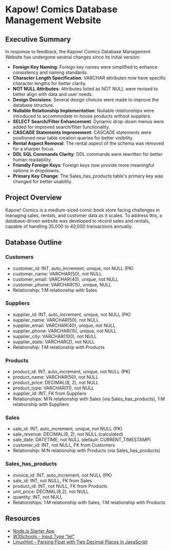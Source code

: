 # Kapow! Comics Database Management Website

## Executive Summary

In response to feedback, the Kapow! Comics Database Management Website has undergone several changes since its initial version:

- **Foreign Key Naming**: Foreign key names were simplified to enhance consistency and naming standards.
- **Character Length Specification**: VARCHAR attributes now have specific character lengths for better clarity.
- **NOT NULL Attributes**: Attributes listed as NOT NULL were revised to better align with data and user needs.
- **Design Decisions**: Several design choices were made to improve the database structure.
- **Nullable Relationship Implementation**: Nullable relationships were introduced to accommodate in-house products without suppliers.
- **SELECT Search/Filter Enhancement**: Dynamic drop-down menus were added for improved search/filter functionality.
- **CASCADE Statements Improvement**: CASCADE statements were positioned near table creation queries for better visibility.
- **Rental Aspect Removal**: The rental aspect of the schema was removed for a sharper focus.
- **DDL SQL Commands Clarity**: DDL commands were rewritten for better human readability.
- **Friendly Foreign Keys**: Foreign keys now provide more meaningful options in dropdowns.
- **Primary Key Change**: The Sales_has_products table's primary key was changed for better usability.

## Project Overview

Kapow! Comics is a medium-sized comic book store facing challenges in managing sales, rentals, and customer data as it scales. To address this, a database-driven website was developed to record sales and rentals, capable of handling 35,000 to 40,000 transactions annually.

## Database Outline

### Customers

- customer_id: INT, auto_increment, unique, not NULL (PK)
- customer_name: VARCHAR(50), not NULL
- customer_email: VARCHAR(40), unique, not NULL
- customer_phone: VARCHAR(15), unique, NULL
- Relationship: 1:M relationship with Sales

### Suppliers

- supplier_id: INT, auto_increment, unique, not NULL (PK)
- supplier_name: VARCHAR(50), not NULL
- supplier_email: VARCHAR(40), unique, not NULL
- supplier_phone: VARCHAR(15), unique, not NULL
- supplier_city: VARCHAR(100), not NULL
- supplier_state: VARCHAR(2), not NULL
- Relationship: 1:M relationship with Products

### Products

- product_id: INT, auto_increment, unique, not NULL (PK)
- product_name: VARCHAR(50), not NULL
- product_price: DECIMAL(8, 2), not NULL
- product_type: VARCHAR(11), not NULL
- supplier_id: INT, FK from Suppliers
- Relationships: M:N relationship with Sales (via Sales_has_products), 1:M relationship with Suppliers

### Sales

- sale_id: INT, auto_increment, unique, not NULL (PK)
- sale_revenue: DECIMAL(8, 2), not NULL (calculated)
- sale_date: DATETIME, not NULL (default: CURRENT_TIMESTAMP)
- customer_id: INT, not NULL, FK from Customers
- Relationship: M:N relationship with Products (via Sales_has_products)

### Sales_has_products

- invoice_id: INT, auto_increment, not NULL (PK)
- sale_id: INT, not NULL, FK from Sales
- product_id: INT, not NULL, FK from Products
- unit_price: DECIMAL(8,2), not NULL
- quantity: INT, not NULL
- Relationships: 1:M relationship with Sales, 1:M relationship with Products

## Resources

- [Node.js Starter App](https://github.com/osu-cs340-ecampus/nodejs-starter-app/tree/main)
- [W3Schools - Input Type "tel"](https://www.w3schools.com/tags/att_input_type_tel.asp)
- [LinuxHint - Parsing Float with Two Decimal Places in JavaScript](https://linuxhint.com/parse-float-with-two-decimal-places-javascript/)
